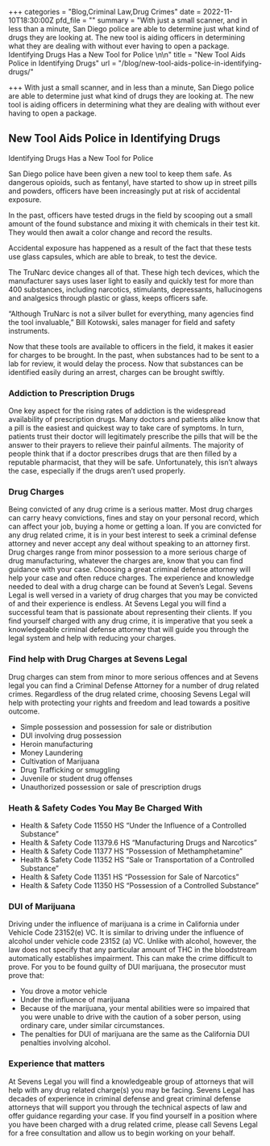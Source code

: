 +++
categories = "Blog,Criminal Law,Drug Crimes"
date = 2022-11-10T18:30:00Z
pfd_file = ""
summary = "With just a small scanner, and in less than a minute, San Diego police are able to determine just what kind of drugs they are looking at. The new tool is aiding officers in determining what they are dealing with without ever having to open a package. Identifying Drugs Has a New Tool for Police \n\n"
title = "New Tool Aids Police in Identifying Drugs"
url = "/blog/new-tool-aids-police-in-identifying-drugs/"

+++
With just a small scanner, and in less than a minute, San Diego police are able to determine just what kind of drugs they are looking at. The new tool is aiding officers in determining what they are dealing with without ever having to open a package.

## New Tool Aids Police in Identifying Drugs

Identifying Drugs Has a New Tool for Police

San Diego police have been given a new tool to keep them safe. As dangerous opioids, such as fentanyl, have started to show up in street pills and powders, officers have been increasingly put at risk of accidental exposure.

In the past, officers have tested drugs in the field by scooping out a small amount of the found substance and mixing it with chemicals in their test kit. They would then await a color change and record the results.

Accidental exposure has happened as a result of the fact that these tests use glass capsules, which are able to break, to test the device.

The TruNarc device changes all of that. These high tech devices, which the manufacturer says uses laser light to easily and quickly test for more than 400 substances, including narcotics, stimulants, depressants, hallucinogens and analgesics through plastic or glass, keeps officers safe.

“Although TruNarc is not a silver bullet for everything, many agencies find the tool invaluable,” Bill Kotowski, sales manager for field and safety instruments.

Now that these tools are available to officers in the field, it makes it easier for charges to be brought. In the past, when substances had to be sent to a lab for review, it would delay the process. Now that substances can be identified easily during an arrest, charges can be brought swiftly.

### Addiction to Prescription Drugs

One key aspect for the rising rates of addiction is the widespread availability of prescription drugs. Many doctors and patients alike know that a pill is the easiest and quickest way to take care of symptoms. In turn, patients trust their doctor will legitimately prescribe the pills that will be the answer to their prayers to relieve their painful ailments. The majority of people think that if a doctor prescribes drugs that are then filled by a reputable pharmacist, that they will be safe. Unfortunately, this isn’t always the case, especially if the drugs aren’t used properly.

### Drug Charges

Being convicted of any drug crime is a serious matter. Most drug charges can carry heavy convictions, fines and stay on your personal record, which can affect your job, buying a home or getting a loan. If you are convicted for any drug related crime, it is in your best interest to seek a criminal defense attorney and never accept any deal without speaking to an attorney first. Drug charges range from minor possession to a more serious charge of drug manufacturing, whatever the charges are, know that you can find guidance with your case. Choosing a great criminal defense attorney will help your case and often reduce charges. The experience and knowledge needed to deal with a drug charge can be found at Seven’s Legal. Sevens Legal is well versed in a variety of drug charges that you may be convicted of and their experience is endless. At Sevens Legal you will find a successful team that is passionate about representing their clients. If you find yourself charged with any drug crime, it is imperative that you seek a knowledgeable criminal defense attorney that will guide you through the legal system and help with reducing your charges.

### Find help with Drug Charges at Sevens Legal

Drug charges can stem from minor to more serious offences and at Sevens legal you can find a Criminal Defense Attorney for a number of drug related crimes. Regardless of the drug related crime, choosing Sevens Legal will help with protecting your rights and freedom and lead towards a positive outcome.

* Simple possession and possession for sale or distribution
* DUI involving drug possession
* Heroin manufacturing
* Money Laundering
* Cultivation of Marijuana
* Drug Trafficking or smuggling
* Juvenile or student drug offenses
* Unauthorized possession or sale of prescription drugs

### Heath & Safety Codes You May Be Charged With

* Health & Safety Code 11550 HS “Under the Influence of a Controlled Substance”
* Health & Safety Code 11379.6 HS “Manufacturing Drugs and Narcotics”
* Health & Safety Code 11377 HS “Possession of Methamphetamine”
* Health & Safety Code 11352 HS “Sale or Transportation of a Controlled Substance”
* Health & Safety Code 11351 HS “Possession for Sale of Narcotics”
* Health & Safety Code 11350 HS “Possession of a Controlled Substance”

### DUI of Marijuana

Driving under the influence of marijuana is a crime in California under Vehicle Code 23152(e) VC. It is similar to driving under the influence of alcohol under vehicle code 23152 (a) VC. Unlike with alcohol, however, the law does not specify that any particular amount of THC in the bloodstream automatically establishes impairment. This can make the crime difficult to prove. For you to be found guilty of DUI marijuana, the prosecutor must prove that:

* You drove a motor vehicle
* Under the influence of marijuana
* Because of the marijuana, your mental abilities were so impaired that you were unable to drive with the caution of a sober person, using ordinary care, under similar circumstances.
* The penalties for DUI of marijuana are the same as the California DUI penalties involving alcohol.

### Experience that matters

At Sevens Legal you will find a knowledgeable group of attorneys that will help with any drug related charge(s) you may be facing. Sevens Legal has decades of experience in criminal defense and great criminal defense attorneys that will support you through the technical aspects of law and offer guidance regarding your case. If you find yourself in a position where you have been charged with a drug related crime, please call Sevens Legal for a free consultation and allow us to begin working on your behalf.